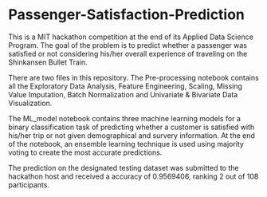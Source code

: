 # Passenger-Satisfaction-Prediction
This is a MIT hackathon competition at the end of its Applied Data Science Program. The goal of the problem is to predict whether a passenger was satisfied or not considering his/her overall experience of traveling on the Shinkansen Bullet Train.

There are two files in this repository. The Pre-processing notebook contains all the Exploratory Data Analysis, Feature Engineering, Scaling, Missing Value Imputation, Batch Normalization and Univariate & Bivariate Data Visualization.

The ML_model notebook contains three machine learning models for a binary classification task of predicting whether a customer is satisfied with his/her trip or not given demographical and survery information. At the end of the notebook, an ensemble learning technique is used using majority voting to create the most accurate predictions.

The prediction on the designated testing dataset was submitted to the hackathon host and received a accuracy of 0.9569406, ranking 2 out of 108 participants.

